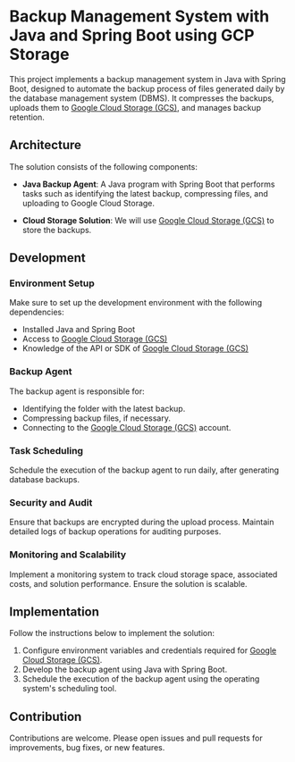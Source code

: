 # Backup Management System with Java and Spring Boot using GCP Storage

This project implements a backup management system in Java with Spring Boot, designed to automate the backup process of files generated daily by the database management system (DBMS). It compresses the backups, uploads them to [Google Cloud Storage (GCS)](https://cloud.google.com/storage), and manages backup retention.

## Architecture

The solution consists of the following components:

- **Java Backup Agent**: A Java program with Spring Boot that performs tasks such as identifying the latest backup, compressing files, and uploading to Google Cloud Storage.

- **Cloud Storage Solution**: We will use [Google Cloud Storage (GCS)](https://cloud.google.com/storage) to store the backups.

## Development

### Environment Setup

Make sure to set up the development environment with the following dependencies:

- Installed Java and Spring Boot
- Access to [Google Cloud Storage (GCS)](https://cloud.google.com/storage)
- Knowledge of the API or SDK of [Google Cloud Storage (GCS)](https://cloud.google.com/storage)

### Backup Agent

The backup agent is responsible for:

- Identifying the folder with the latest backup.
- Compressing backup files, if necessary.
- Connecting to the [Google Cloud Storage (GCS)](https://cloud.google.com/storage) account.

### Task Scheduling

Schedule the execution of the backup agent to run daily, after generating database backups.

### Security and Audit

Ensure that backups are encrypted during the upload process. Maintain detailed logs of backup operations for auditing purposes.

### Monitoring and Scalability

Implement a monitoring system to track cloud storage space, associated costs, and solution performance. Ensure the solution is scalable.

## Implementation

Follow the instructions below to implement the solution:

1. Configure environment variables and credentials required for [Google Cloud Storage (GCS)](https://cloud.google.com/storage).
2. Develop the backup agent using Java with Spring Boot.
3. Schedule the execution of the backup agent using the operating system's scheduling tool.

## Contribution

Contributions are welcome. Please open issues and pull requests for improvements, bug fixes, or new features.
